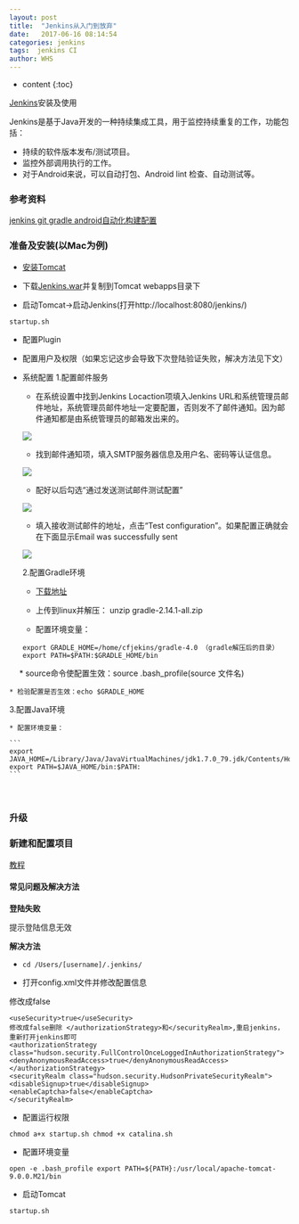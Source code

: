 ```yaml
---
layout: post
title:  "Jenkins从入门到放弃"
date:   2017-06-16 08:14:54
categories: jenkins
tags:  jenkins CI
author: WHS
---
```


* content
{:toc}

[Jenkins](https://jenkins.io/)安装及使用

Jenkins是基于Java开发的一种持续集成工具，用于监控持续重复的工作，功能包括：
* 持续的软件版本发布/测试项目。
* 监控外部调用执行的工作。
* 对于Android来说，可以自动打包、Android lint 检查、自动测试等。




### 参考资料

[jenkins git gradle android自动化构建配置](http://www.cnblogs.com/wnfindbug/p/5784476.html)

### 准备及安装(以Mac为例)

* [安装Tomcat](http://wuhongsheng.top/2017/06/14/Tomcat安装从入门到放弃/)

* 下载[Jenkins.war](https://jenkins.io/doc/)并复制到Tomcat webapps目录下

* 启动Tomcat->启动Jenkins(打开http://localhost:8080/jenkins/)

```startup.sh```

* 配置Plugin

* 配置用户及权限（如果忘记这步会导致下次登陆验证失败，解决方法见下文）

* 系统配置
  1.配置邮件服务

    * 在系统设置中找到Jenkins Locaction项填入Jenkins URL和系统管理员邮件地址，系统管理员邮件地址一定要配置，否则发不了邮件通知。因为邮件通知都是由系统管理员的邮箱发出来的。

    ![](http://img.blog.csdn.net/20161103193043944?watermark/2/text/aHR0cDovL2Jsb2cuY3Nkbi5uZXQv/font/5a6L5L2T/fontsize/400/fill/I0JBQkFCMA==/dissolve/70/gravity/Center)

    * 找到邮件通知项，填入SMTP服务器信息及用户名、密码等认证信息。

    ![](http://img.blog.csdn.net/20161103193101791?watermark/2/text/aHR0cDovL2Jsb2cuY3Nkbi5uZXQv/font/5a6L5L2T/fontsize/400/fill/I0JBQkFCMA==/dissolve/70/gravity/Center)

    * 配好以后勾选“通过发送测试邮件测试配置”

    ![](http://img.blog.csdn.net/20161103193124369?watermark/2/text/aHR0cDovL2Jsb2cuY3Nkbi5uZXQv/font/5a6L5L2T/fontsize/400/fill/I0JBQkFCMA==/dissolve/70/gravity/Center)

    * 填入接收测试邮件的地址，点击“Test configuration”。如果配置正确就会在下面显示Email was successfully sent

    ![](http://img.blog.csdn.net/20161103193149854?watermark/2/text/aHR0cDovL2Jsb2cuY3Nkbi5uZXQv/font/5a6L5L2T/fontsize/400/fill/I0JBQkFCMA==/dissolve/70/gravity/Center)


  2.配置Gradle环境
    * [下载地址](http://services.gradle.org/distributions)

    * 上传到linux并解压： unzip gradle-2.14.1-all.zip 

    * 配置环境变量：

    ```
    export GRADLE_HOME=/home/cfjekins/gradle-4.0 （gradle解压后的目录）
    export PATH=$PATH:$GRADLE_HOME/bin
    ```
　 
    * source命令使配置生效：source .bash_profile(source 文件名)

    * 检验配置是否生效：echo $GRADLE_HOME



  3.配置Java环境  

    * 配置环境变量：

    ```
    export JAVA_HOME=/Library/Java/JavaVirtualMachines/jdk1.7.0_79.jdk/Contents/Home
    export PATH=$JAVA_HOME/bin:$PATH:
    ```
　 



### 升级




### 新建和配置项目


[教程](http://wangkuiwu.github.io/2015/08/07/jenkins-02/)

#### 常见问题及解决方法

**登陆失败**

提示登陆信息无效

**解决方法**

* ```cd /Users/[username]/.jenkins/```

* 打开config.xml文件并修改配置信息

修改成false
```
<useSecurity>true</useSecurity> 
修改成false删除 </authorizationStrategy>和</securityRealm>,重启jenkins，重新打开jenkins即可
<authorizationStrategy class="hudson.security.FullControlOnceLoggedInAuthorizationStrategy">
<denyAnonymousReadAccess>true</denyAnonymousReadAccess>
</authorizationStrategy>
<securityRealm class="hudson.security.HudsonPrivateSecurityRealm">
<disableSignup>true</disableSignup>
<enableCaptcha>false</enableCaptcha>
</securityRealm>
```







* 配置运行权限

``
chmod a+x startup.sh
chmod +x catalina.sh
``

* 配置环境变量

``
open -e .bash_profile
export PATH=${PATH}:/usr/local/apache-tomcat-9.0.0.M21/bin
``

* 启动Tomcat

``
startup.sh
``





